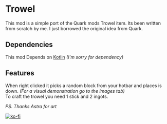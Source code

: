 # Trowel
This mod is a simple port of the Quark mods Trowel item. Its been written from scratch by me. I just borrowed the original idea from Quark.

## Dependencies
This mod Depends on [Kotlin](https://modrinth.com/mod/fabric-language-kotlin)
*(I'm sorry for dependency)*

## Features 
When right clicked it picks a random block from your hotbar and places is down. *(For a visual demonstration go to the images tab)* </br>To craft the trowel you need 1 stick and 2 ingots. 


*PS. Thanks Astra for art*

[![ko-fi](https://ko-fi.com/img/githubbutton_sm.svg)](https://ko-fi.com/M4M7DWJCH)
